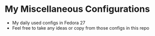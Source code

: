 # My Miscellaneous Configurations

- My daily used configs in Fedora 27
- Feel free to take any ideas or copy from those configs in this repo

